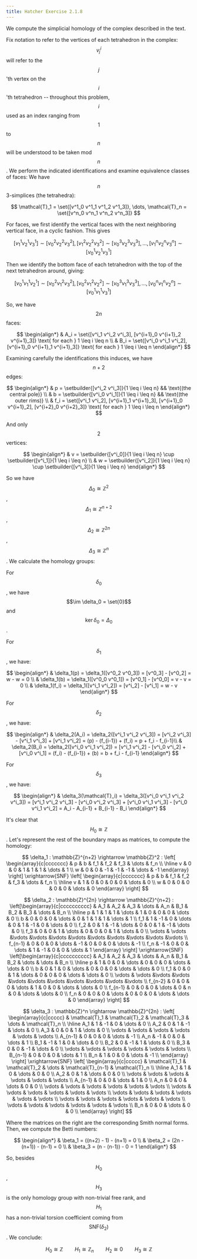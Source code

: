 ```yaml
---
title: Hatcher Exercise 2.1.8
---
```


We compute the simplicial homology of the complex described in the text.

Fix notation to refer to the vertices of each tetrahedron in the complex: $$v^i_j$$ will refer to the $$j$$'th vertex on the $$i$$'th tetrahedron -- throughout this problem, $$i$$ used as an index ranging from $$1$$ to $$n$$ will be understood to be taken mod $$n$$.
We perform the indicated identifications and examine equivalence classes of faces:
We have $$n$$ 3-simplices (the tetrahedra):

$$
\mathcal{T}_1 = \set{[v^1_0 v^1_1 v^1_2 v^1_3]}, \dots, \mathcal{T}_n = \set{[v^n_0 v^n_1 v^n_2 v^n_3]}
$$

For faces, we first identify the vertical faces with the next neighboring vertical face,  in a cyclic fashion.
This gives

$$
[v^1_1 v^1_2 v^1_3] \sim [v^2_0 v^2_2 v^2_3], [v^2_1 v^2_2 v^2_3] \sim [v^3_0 v^3_2 v^3_3], \dots, [v^n_1 v^n_2 v^n_3] \sim [v^1_0 v^1_2 v^1_3]
$$

Then we identify the bottom face of each tetrahedron with the top of the next tetrahedron around, giving:

$$
[v^1_0 v^1_1 v^1_2] \sim [v^2_0 v^2_1 v^2_3], [v^2_0 v^2_1 v^2_2] \sim [v^3_0 v^3_1 v^3_3], \dots, [v^n_0 v^n_1 v^n_2] \sim [v^1_0 v^1_1 v^1_3]
$$

So, we have $$2n$$ faces:

$$
\begin{align*}
& A_i = \set{[v^i_1 v^i_2 v^i_3], [v^{i+1}_0 v^{i+1}_2 v^{i+1}_3]} \text{ for each } 1 \leq i \leq n \\
& B_i = \set{[v^i_0 v^i_1 v^i_2], [v^{i+1}_0 v^{i+1}_1 v^{i+1}_3]} \text{ for each } 1 \leq i \leq n
\end{align*}
$$

Examining carefully the identifications this induces, we have $$n+2$$ edges:

$$
\begin{align*}
& p = \setbuilder{[v^i_2 v^i_3]}{1 \leq i \leq n} && \text{(the central pole)} \\
& b = \setbuilder{[v^i_0 v^i_1]}{1 \leq i \leq n} && \text{(the outer rims)} \\
& f_i = \set{[v^i_1 v^i_2], [v^{i+1}_1 v^{i+1}_3], [v^{i+1}_0 v^{i+1}_2], [v^{i+2}_0 v^{i+2}_3]} \text{ for each } 1 \leq i \leq n
\end{align*}
$$

And only $$2$$ vertices:

$$
\begin{align*}
& v = \setbuilder{[v^i_0]}{1 \leq i \leq n} \cup \setbuilder{[v^i_1]}{1 \leq i \leq n} \\
& w = \setbuilder{[v^i_2]}{1 \leq i \leq n} \cup \setbuilder{[v^i_3]}{1 \leq i \leq n}
\end{align*}
$$

So we have $$\Delta_0 \cong \mathbb{Z}^2$$, $$\Delta_1 \cong \mathbb{Z}^{n+2}$$, $$\Delta_2 \cong \mathbb{Z}^{2n}$$, $$\Delta_3 \cong \mathbb{Z}^n$$.
We calculate the homology groups:



For $$\delta_0$$, we have $$\im \delta_0 = \set{0}$$ and $$\ker \delta_0 = \Delta_0$$.



For $$\delta_1$$, we have:

$$
\begin{align*}
& \delta_1(p) = \delta_1([v^0_2 v^0_3]) = [v^0_3] - [v^0_2] = w - w = 0 \\
& \delta_1(b) = \delta_1([v^0_0 v^0_1]) = [v^0_1] - [v^0_0] = v - v = 0 \\
& \delta_1(f_i) = \delta_1([v^i_1 v^i_2]) = [v^i_2] - [v^i_1] = w - v
\end{align*}
$$

For $$\delta_2$$, we have:

$$
\begin{align*}
& \delta_2(A_i) = \delta_2([v^i_1 v^i_2 v^i_3]) = [v^i_2 v^i_3] - [v^i_1 v^i_3] + [v^i_1 v^i_2] = (p) - (f_{i-1}) + (f_i) = p + f_i - f_{i-1}\\
& \delta_2(B_i) = \delta_2([v^i_0 v^i_1 v^i_2]) = [v^i_1 v^i_2] - [v^i_0 v^i_2] + [v^i_0 v^i_1] = (f_i) - (f_{i-1}) + (b) = b + f_i - f_{i-1}
\end{align*}
$$

For $$\delta_3$$, we have:

$$
\begin{align*}
& \delta_3(\mathcal{T}_i) = \delta_3([v^i_0 v^i_1 v^i_2 v^i_3]) = [v^i_1 v^i_2 v^i_3] - [v^i_0 v^i_2 v^i_3] + [v^i_0 v^i_1 v^i_3] - [v^i_0 v^i_1 v^i_2] = A_i - A_{i-1} + B_{i-1} - B_i
\end{align*}
$$

It's clear that $$H_0 \cong \mathbb{Z}$$.
Let's represent the rest of the boundary maps as matrices, to compute the homology:

$$
\delta_1 : \mathbb{Z}^{n+2} \rightarrow \mathbb{Z}^2 : \left[ \begin{array}{c|ccccccc}
  & p & b & f_1 & f_2 & f_3 & \dots & f_n \\ \hline
v & 0 & 0 & 1 & 1 & 1 & \dots & 1 \\
w & 0 & 0 & -1 & -1 & -1 & \dots & -1
\end{array} \right]
\xrightarrow{SNF}
\left[ \begin{array}{c|ccccccc}
  & p & b & f_1 & f_2 & f_3 & \dots & f_n \\ \hline
v & 1 & 0 & 0 & 0 & 0 & \dots & 0 \\
w & 0 & 0 & 0 & 0 & 0 & \dots & 0
\end{array} \right]
$$



$$
\delta_2 : \mathbb{Z}^{2n} \rightarrow \mathbb{Z}^{n+2} : \left[\begin{array}{c|cccccccccc}
        & A_1 & A_2 & A_3 & \dots & A_n & B_1 & B_2 & B_3 & \dots & B_n \\ \hline
p       & 1 & 1 & 1 & \dots & 1 & 0 & 0 & 0 & \dots & 0 \\
b       & 0 & 0 & 0 & \dots & 0 & 1 & 1 & 1 & \dots & 1 \\
f_1     & 1 & -1 & 0 & \dots & 0 & 1 & -1 & 0 & \dots & 0 \\
f_2     & 0 & 1 & -1 & \dots & 0 & 0 & 1 & -1 & \dots & 0 \\
f_3     & 0 & 0 & 1 & \dots & 0 & 0 & 0 & 1 & \dots & 0 \\
\vdots & \vdots &\vdots &\vdots &\vdots &\vdots &\vdots &\vdots &\vdots &\vdots &\vdots \\
f_{n-1} & 0 & 0 & 0 & \dots & -1 & 0 & 0 & 0 & \dots & -1 \\
f_n     & -1 & 0 & 0 & \dots & 1 & -1 & 0 & 0 & \dots & 1
\end{array} \right]
\xrightarrow{SNF}
\left[\begin{array}{c|cccccccccc}
        & A_1 & A_2 & A_3 & \dots & A_n & B_1 & B_2 & \dots & \dots & B_n \\ \hline
p       & 1 & 0 & 0 & \dots & 0 & 0 & 0 & \dots & \dots & 0 \\
b       & 0 & 1 & 0 & \dots & 0 & 0 & 0 & \dots & \dots & 0 \\
f_1     & 0 & 0 & 1 & \dots & 0 & 0 & 0 & \dots & \dots & 0 \\
\vdots & \vdots &\vdots &\vdots &\vdots &\vdots &\vdots &\vdots &\vdots &\vdots &\vdots \\
f_{n-2} & 0 & 0 & 0 & \dots & 1 & 0 & 0 & \dots & \dots & 0 \\
f_{n-1} & 0 & 0 & 0 & \dots & 0 & n & 0 & \dots & \dots & 0 \\
f_n     & 0 & 0 & 0 & \dots & 0 & 0 & 0 & \dots & \dots & 0
\end{array} \right]
$$



$$
\delta_3 : \mathbb{Z}^n \rightarrow \mathbb{Z}^{2n} : \left[ \begin{array}{c|ccccc}
        & \mathcal{T}_1 & \mathcal{T}_2 & \mathcal{T}_3 & \dots & \mathcal{T}_n \\ \hline
A_1     & 1 & -1 & 0 & \dots & 0 \\
A_2     & 0 & 1 & -1 & \dots & 0 \\
A_3     & 0 & 0 & 1 & \dots & 0 \\
\vdots  & \vdots & \vdots & \vdots & \vdots & \vdots \\
A_{n-1} & 0 & 0 & 0 & \dots & -1 \\
A_n     & -1 & 0 & 0 & \dots & 1 \\
B_1     & -1 & 1 & 0 & \dots & 0 \\
B_2     & 0 & -1 & 1 & \dots & 0 \\
B_3     & 0 & 0 & -1 & \dots & 0 \\
\vdots  & \vdots & \vdots & \vdots & \vdots & \vdots \\
B_{n-1} & 0 & 0 & 0 & \dots & 1 \\
B_n     & 1 & 0 & 0 & \dots & -1 \\
\end{array} \right]
\xrightarrow{SNF}
\left[ \begin{array}{c|ccccc}
        & \mathcal{T}_1 & \mathcal{T}_2 & \dots & \mathcal{T}_{n-1} & \mathcal{T}_n \\ \hline
A_1     & 1 & 0 & \dots & 0 & 0 \\
A_2     & 0 & 1 & \dots & 0 & 0 \\
\vdots  & \vdots & \vdots & \vdots & \vdots & \vdots \\
A_{n-1} & 0 & 0 & \dots & 1 & 0 \\
A_n     & 0 & 0 & \dots & 0 & 0 \\
\vdots  & \vdots & \vdots & \vdots & \vdots & \vdots \\
\vdots  & \vdots & \vdots & \vdots & \vdots & \vdots \\
\vdots  & \vdots & \vdots & \vdots & \vdots & \vdots \\
\vdots  & \vdots & \vdots & \vdots & \vdots & \vdots \\
\vdots  & \vdots & \vdots & \vdots & \vdots & \vdots \\
B_n     & 0 & 0 & \dots & 0 & 0 \\
\end{array} \right]
$$

Where the matrices on the right are the corresponding Smith normal forms.
Then, we compute the Betti numbers:

$$
\begin{align*}
& \beta_1 = ((n+2) - 1) - (n+1) = 0 \\
& \beta_2 = (2n - (n+1)) - (n-1) = 0 \\
& \beta_3 = (n - (n-1)) - 0 = 1
\end{align*}
$$

So, besides $$H_0$$, $$H_3$$ is the only homology group with non-trivial free rank, and $$H_1$$ has a non-trivial torsion coefficient coming from $$\mathsf{SNF}(\delta_2)$$.
We conclude:

$$
H_0 \cong \mathbb{Z} \qquad H_1 \cong \mathbb{Z}_n \qquad H_2 \cong 0 \qquad H_3 \cong \mathbb{Z}
$$
